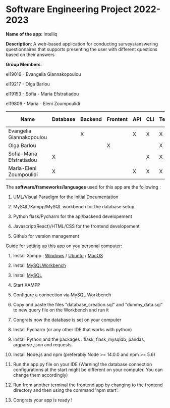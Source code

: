 # Software Engineering Project 2022-2023

**Name of the app**: Intelliq

**Description**: A web-based application for conducting surveys/answering questionnaires that supports presenting the user 
with different questions based on their answers

**Group Members**:

el19016 - Evangelia Giannakopoulou

el19217 - Olga Barlou 

el19153 - Sofia - Maria Efstratiadou 

el19806 - Maria - Eleni Zoumpoulidi
 
 
| Name                       | Database      |Backend |Frontent|API|CLI|Testing|Docs-Diagrams|
| -------------------------- | ------------- |--------|--------|---|---|-------|-------------|
| Evangelia Giannakopoulou   |               |    X   |        | X | X |   X   |      X      |
| Olga Barlou                |               |        |    X   |   |   |   X   |      X      |
| Sofia-Maria Efstratiadou   |       X       |        |        |   | X |   X   |      X      |
|Maria-Eleni Zoumpoulidi     |       X       |        |        | X | X |   X   |      X      |
 
 The **software/frameworks/languages** used for this app are the following :
 
  1. UML/Visual Paradigm for the initial Documentation
	
  2. MySQL/Xampp/MySQL workbench for the database setup 
	
  3. Python flask/Pycharm for the api/backend developement
	
  4. Javascript(React)/HTML/CSS for the frontend developement
	
  5. Github for version management 
	
	
	
	
  
  Guide for setting up this app on you personal computer:
	
  1. Install Xampp :
   [Windows](https://www.ionos.com/digitalguide/server/tools/xampp-tutorial-create-your-own-local-test-server/) /
	 [Ubuntu](https://vitux.com/ubuntu-xampp/) /
	 [MacOS](https://medium.com/analytics-vidhya/download-and-install-xampp-on-mac-oshow-to-download-and-install-xampp-on-mac-os-97705974080d)
	 
	 
  2. Install [MySQLWorkbench](https://www.mysql.com/products/workbench/)
				
				
  3. Install [MySQL](https://dev.mysql.com/doc/mysql-installation-excerpt/5.7/en/)
				
				
  4. Start XAMPP
	
  5. Configure a connection via MySQL Workbench
	
  6. Copy and paste the files "database_creation.sql" and "dummy_data.sql" to new query file on the Workbench and run it 
	
  7. Congrats now the database is set on your computer
	
  8. Install Pycharm (or any other IDE that works with python)
	
  9. Install Python and the packages : flask, flask_mysqldb, pandas, argparse ,json and requests
	
  10. Install Node.js and npm (preferably Node >= 14.0.0 and npm >= 5.6)
	
  11. Run the app.py file on your IDE (Warning! the database connection configurations at the start might be different on your computer. 
  You can change them accordingly)
	
  12. Run from another terminal the frontend app by changing to the frontend directory and then using the command 'npm start'.
	
  13. Congrats your app is ready !
        
 
 

